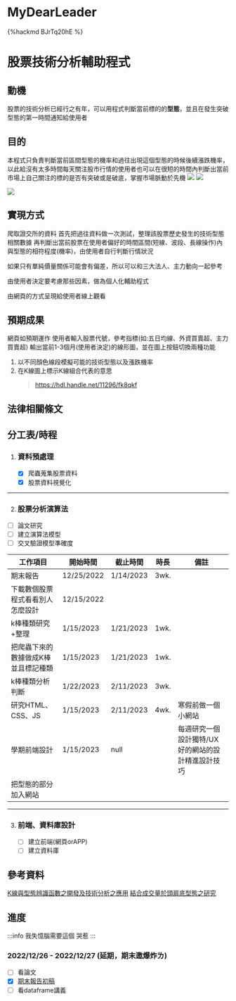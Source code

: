 # MyDearLeader
{%hackmd BJrTq20hE %}
#  股票技術分析輔助程式
## 動機
股票的技術分析已經行之有年，可以用程式判斷當前標的的**型態**，並且在發生突破型態的第一時間通知給使用者
## 目的
本程式只負責判斷當前區間型態的機率和過往出現這個型態的時候後續漲跌機率，以此給沒有太多時間每天關注股市行情的使用者也可以在很短的時間內判斷出當前市場上自己關注的標的是否有突破或是破底，掌握市場脈動於先機
![](https://i.imgur.com/jNCtyYj.jpg)
![](https://i.imgur.com/iRNzEzt.jpg)



![](https://i.imgur.com/odUBBxx.png)

## 實現方式

爬取證交所的資料
首先把過往資料做一次測試，整理該股票歷史發生的技術型態相關數據
再判斷出當前股票在使用者偏好的時間區間(短線、波段、長線操作)內與型態的相符程度(機率)，由使用者自行判斷行情狀況


如果只有單純價量關係可能會有偏差，所以可以和三大法人、主力動向一起參考

由使用者決定要考慮那些因素，做為個人化輔助程式

由網頁的方式呈現給使用者線上觀看

## 預期成果
網頁如預期運作
使用者輸入股票代號，參考指標(如:五日均線、外資買賣超、主力買賣超)
輸出當前1-3個月(使用者決定)的線形圖，並在圖上按鈕切換兩種功能
1. 以不同顏色線段模擬可能的技術型態以及漲跌機率
2. 在K線圖上標示K線組合代表的意思
    > https://hdl.handle.net/11296/fk8qkf 



## 法律相關條文


## 分工表/時程

1. ### 資料預處理
    - [x] 爬蟲蒐集股票資料
    - [x] 股票資料視覺化

---
2. ### 股票分析演算法
- [ ] 論文研究
- [ ] 建立演算法模型
- [ ] 交叉驗證模型準確度

| 工作項目 | 開始時間 | 截止時間 | 時長 | 備註  |
|-|-|-|-|-|
| 期末報告 | 12/25/2022 | 1/14/2023 | 3wk. |   |
| 下載數個股票程式看看別人怎麼設計 | 12/15/2022 |  |  |   |
| k棒種類研究+整理 | 1/15/2023 | 1/21/2023 | 1wk. |   |
| 把爬蟲下來的數據做成K棒並且標記種類 | 1/15/2023 | 1/21/2023 | 1wk. |   |
| k棒種類分析判斷 | 1/22/2023 | 2/11/2023 | 3wk. |   |
| 研究HTML、CSS、JS | 1/15/2023 | 2/11/2023 | 4wk. | 寒假前做一個小網站  |
| 學期前端設計 | 1/15/2023 | null |  | 每週研究一個設計獨特/UX好的網站的設計精進設計技巧  |
| 把型態的部分加入網站 |  |  |  |   |

---
3. ### 前端、資料庫設計
    - [ ] 建立前端(網頁orAPP)
    - [ ] 建立資料庫
  
## 參考資料
[K線與型態辨識函數之開發及技術分析之應用](https://hdl.handle.net/11296/ypq4q7)
[結合成交量於頭肩底型態之研究](https://hdl.handle.net/11296/djnb5k)

## 進度
:::info
我失憶腦需要這個
哭惹
:::
### 2022/12/26 - 2022/12/27 (延期，期末邀爆炸ㄌ)
- [ ] 看論文
- [x] [期末報告初稿](https://docs.google.com/document/d/1s8bXe0nbQMxa_puThnYbb5q712NteQYkQWlwjZ2-zww/edit?usp=sharing)
- [ ] 看dataframe講義
